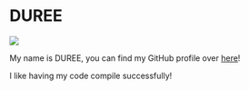 # DUREE

![](https://github.com/octocat.png?s=150)

My name is DUREE, you can find my GitHub profile over [here](${https://github.com/magicruise})!

I like having my code compile successfully!
